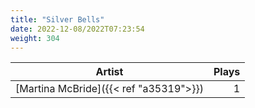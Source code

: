 ```yaml
---
title: "Silver Bells"
date: 2022-12-08/2022T07:23:54
weight: 304
---
```




 Artist | Plays 
----- | -----:
[Martina McBride]({{< ref "a35319">}}) | 1
